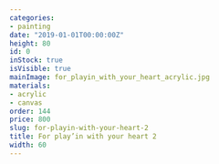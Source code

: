 ```yaml
---
categories:
- painting
date: "2019-01-01T00:00:00Z"
height: 80
id: 0
inStock: true
isVisible: true
mainImage: for_playin_with_your_heart_acrylic.jpg
materials:
- acrylic
- canvas
order: 144
price: 800
slug: for-playin-with-your-heart-2
title: For play’in with your heart 2
width: 60
---
```


